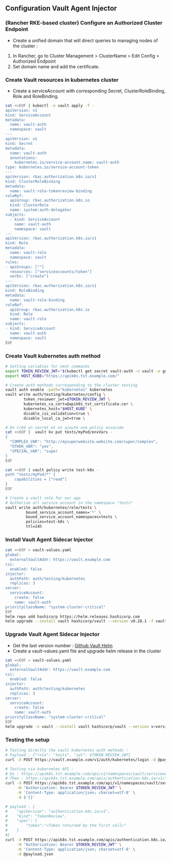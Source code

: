## Configuration Vault Agent Injector

### (Rancher RKE-based cluster) Configure an Authorized Cluster Endpoint

- Create a unified domain that will direct queries to managing nodes of the cluster :
1. In Rancher, go to Cluster Management > ClusterName > Edit Config > Authorized Endpoint
2. Set domain name and add the certificate.

### Create Vault resources in kubernetes cluster

- Create a serviceAccount with corresponding Secret, ClusterRoleBinding, Role and RoleBinding.
```bash
cat <<EOF | kubectl -n vault apply -f - 
apiVersion: v1
kind: ServiceAccount
metadata:
  name: vault-auth
  namespace: vault
---
apiVersion: v1
kind: Secret
metadata:
  name: vault-auth
  annotations:
    kubernetes.io/service-account.name: vault-auth
type: kubernetes.io/service-account-token
---
apiVersion: rbac.authorization.k8s.io/v1
kind: ClusterRoleBinding
metadata:
  name: vault-role-tokenreview-binding
roleRef:
  apiGroup: rbac.authorization.k8s.io
  kind: ClusterRole
  name: system:auth-delegator
subjects:
  - kind: ServiceAccount
    name: vault-auth
    namespace: vault
---
apiVersion: rbac.authorization.k8s.io/v1
kind: Role
metadata:
  name: vault-role
  namespace: vault
rules:
- apiGroups: [""]
  resources: ["serviceaccounts/token"]
  verbs: ["create"]
---
apiVersion: rbac.authorization.k8s.io/v1
kind: RoleBinding
metadata:
  name: vault-role-binding
roleRef:
  apiGroup: rbac.authorization.k8s.io
  kind: Role
  name: vault-role
subjects:
- kind: ServiceAccount
  name: vault-auth
  namespace: vault
EOF
```

### Create Vault kubernetes auth method

```bash
# Setting variables for next commands
export TOKEN_REVIEW_JWT="$(kubectl get secret vault-auth -n vault -o go-template='{{ .data.token }}' | base64 --decode)"
export HOST_KUBE="https://apik8s.tst.example.com/"

# Create auth methods corresponding to the cluster testing
vault auth enable -path="kubernetes" kubernetes
vault write auth/testing/kubernetes/config \
        token_reviewer_jwt=$TOKEN_REVIEW_JWT \
        kubernetes_ca_cert=@apik8s_tst_certificate.cer \
        kubernetes_host="$HOST_KUBE" \
        disable_iss_validation=true \
        disable_local_ca_jwt=true \

# On créé un secret et on ajoute une policy associée
cat <<EOF |  vault kv put tests/myPod/envVars -
{
  "COMPLEX_VAR": "http://mysuperwebsite.website.com/super/complex",
  "OTHER_VAR": "yes",
  "SPECIAL_VAR": "super
}
EOF

cat <<EOF | vault policy write test-k8s -
path "tests/myPod/*" {
    capabilities = ["read"]
}
EOF

# Create a vault role for our app
# Authorize all service account in the namespace "tests"
vault write auth/kubernetes/role/tests \
         bound_service_account_names='*' \
         bound_service_account_namespaces=tests \
         policies=test-k8s \
         ttl=24h
```

### Install Vault Agent Sidecar Injector

```bash
cat <<EOF > vault-values.yaml
global:
  externalVaultAddr: https://vault.example.com
csi:
  enabled: false
injector:
  authPath: auth/testing/kubernetes
  replicas: 3
server:
  serviceAccount:
    create: false
    name: vault-auth
priorityClassName: "system-cluster-critical"
EOF
helm repo add hashicorp https://helm.releases.hashicorp.com
helm upgrade --install vault hashicorp/vault --version v0.28.1 -f vault-values.yaml
```

### Upgrade Vault Agent Sidecar Injector

- Get the last version number : [Github Vault Helm](https://github.com/hashicorp/vault-helm)
- Create a vault-values.yaml file and upgrade helm release in the cluster
```bash
cat <<EOF > vault-values.yaml
global:
  externalVaultAddr: https://vault.example.com
csi:
  enabled: false
injector:
  authPath: auth/testing/kubernetes
  replicas: 3
server:
  serviceAccount:
    create: false
    name: vault-auth
priorityClassName: "system-cluster-critical"
EOF
helm upgrade -n vault --install vault hashicorp/vault --version v<versionNumber> -f vault-values.yaml
```

### Testing the setup

```bash
# Testing directly the vault kubernetes auth methods :
# Payload : {"role": "tests", "jwt": $TOKEN_REVIEW_JWT}
curl -X POST https://vault.example.com/v1/auth/kubernetes/login -d @payload.json --header "Content-Type: application/json"

# Testing via kubernetes API :
# Ex : https://apik8s.tst.example.com/api/v1/namespaces/vault/serviceaccounts/default/token
# Then : https://apik8s.tst.example.com/apis/authentication.k8s.io/v1/tokenreviews
curl -X POST https://apik8s.tst.example.com/api/v1/namespaces/vault/serviceaccounts/default/token \
     -H "Authorization: Bearer $TOKEN_REVIEW_JWT" \
     -H 'Content-Type: application/json; charset=utf-8' \
     -d $'{}'

# payload : {
#    "apiVersion": "authentication.k8s.io/v1",
#    "kind": "TokenReview",
#    "spec": {
#        "token":"<Token returned by the first call>"
#    }
#}
curl -X POST https://apik8s.tst.example.com/apis/authentication.k8s.io/v1/tokenreviews \
     -H "Authorization: Bearer $TOKEN_REVIEW_JWT" \
     -H 'Content-Type: application/json; charset=utf-8' \
     -d @payload.json
